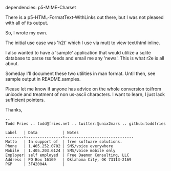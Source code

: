 dependencies:
 p5-MIME-Charset

There is a p5-HTML-FormatText-WithLinks out there, but I was not
pleased with all of its output.

So, I wrote my own.

The initial use case was 'h2t' which I use via mutt to view text/html inline.

I also wanted to have a 'sample' application that would utilize a
sqlite database to parse rss feeds and email me any 'news'.  This is what
r2e is all about.

Someday I'll document these two utilities in man format. Until then, see
sample output in README.samples.

Please let me know if anyone has advice on the whole conversion to/from unicode
and treatment of non us-ascii characters.  I want to learn, I just lack
sufficient pointers.

Thanks,
```
-- 
Todd Fries .. todd@fries.net .. twitter:@unix2mars .. github:toddfries

Label   | Data           | Notes
--------+----------------+------------------------------
Motto   | In support of  | free software solutions.
Phone   | 1.405.252.0702 | SMS/voice everywhere
Mobile  | 1.405.203.6124 | SMS/voice mobile only
Employer| self employed  | Free Daemon Consulting, LLC
Address | PO Box 16169   | Oklahoma City, OK 73113-2169
PGP     | 3F42004A       |
```
